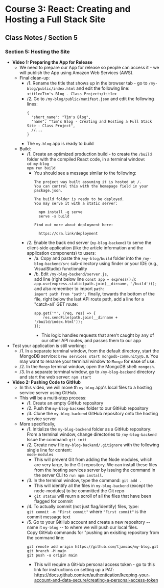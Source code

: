 # Course 3: React: Creating and Hosting a Full Stack Site
## Class Notes / Section 5

### Section 5: Hosting the Site
- __Video 1: Preparing the App for Release__
  - We need to prepare our App for release so people can access it - we will publish the App using Amazon Web Services (AWS).
  - Final clean-up:
    - /1. Rename the title that shows up in the browser tab - go to `/my-blog/public/index.html` and edit the following line:   
      `<title>Tim's Blog - Class Project</title>`
    - /2. Go to `/my-blog/public/manifest.json` and edit the following lines:
      ```
      {
        "short_name": "Tim's Blog",
        "name": "Tim's Blog - Creating and Hosting a Full Stack Site - Class Project",
        //...
      }
      ```
    - The `my-blog` app is ready to build
  - Build:
    - /1. Create an optimized production build - to create the `/build` folder with the compiled React code, in a terminal window:   
      `cd my-blog`    
      `npm run build`
      - You should see a message similar to the following:
        ```
        The project was built assuming it is hosted at /.
        You can control this with the homepage field in your package.json.

        The build folder is ready to be deployed.
        You may serve it with a static server:

          npm install -g serve
          serve -s build

        Find out more about deployment here:

          https://cra.link/deployment
        ```
    - /2. Enable the back end server (`my-blog-backend`) to serve the client-side application (like the article information and the application components) to users:     
      - /a. Copy and paste the `/my-blog/build` folder into the `/my-blog-backend/src` sub-directory using finder or your IDE (e.g., VisualStudio) functionality
      - /b. Edit `/my-blog-backend/server.js`,    
        add line (right below line `const app = express();`):    
        `app.use(express.static(path.join(__dirname, '/build')));`    
        and also remember to import `path`:   
        `import path from "path";`
        finally, towards the bottom of the file, right below the last API route path, add a line for a "catch-all` GET route:   
        ```
        app.get('*', (req, res) => {
            res.sendFile(path.join(__dirname + '/build/index.html'));
        });
        ```
        - This logic handles requests that aren't caught by any of our other API routes, and passes them to our app
- Test your application is still working:
  - /1. In a separate terminal window, from the default directory, start the MongoDB service: `brew services start mongodb-community@5.0`. You may want to rename your terminal window to `Mongo` for ease of use.
  - /2. In the `Mongo` terminal window, open the MongoDB shell: `mongosh`.
  - /3. In a separate terminal window, go to `/my-blog-backend` directory and start the web server: `npm start`
- __Video 2: Pushing Code to GitHub__
  - In this video, we will move th `my-blog` app's local files to a hosting service server using GitHub.
  - This will be a multi-step process:
    - /1. Create an empty GitHub repository
    - /2. Push the `my-blog-backend` folder to our GitHub repository
    - /3. Clone the `my-blog-backend` GitHub repository onto the hosting service server
  - More specifically,
    - /1. Initialize the `my-blog-backend` folder as a GitHub repository:
       From a terminal window, change directories to `/my-blog-backend`    
       Issue the command: `git init`
    - /2. Create new file `my-blog-backend/.gitignore` with the following single line for content:   
       `node-modules`
      - This will prevent Git from adding the Node modules, which are very large, to the Git repository. We can install these files from the hosting services server by issuing the command in the server CLI to `run npm install`.
    - /3. In the terminal window, type the command:
      `git add .`
      - This will identify all the files in `my-blog-backend` (except the node-modules) to be committed the Git repo
      - `git status` will reurn a scroll of all the files that have been flagged for commit
    - /4. To actually commit (not just flag/identify) files, type:    
      `git commit -m "First commit"` where `"First commit"` is the commit message text
    - /5. Go to your GitHub account and create a new repository -- name it `my-blog` -- to where we will push our local files.    
      Copy GitHub commands for "pushing an exisiting repository from the command line:    
      ```
      git remote add origin https://github.com/tjamcas/my-blog.git
      git branch -M main
      git push -u origin main
      ```
      - This will require a GitHub personal access token - go to this link for instructions on setting up a PAT: <https://docs.github.com/en/authentication/keeping-your-account-and-data-secure/creating-a-personal-access-token>
